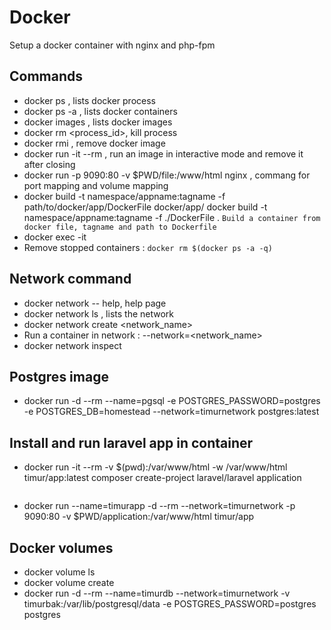 # Docker
Setup a docker container with nginx and php-fpm

## Commands
- docker ps , lists docker process
- docker ps -a , lists docker containers
- docker images , lists docker images
- docker rm <process_id>, kill process
- docker rmi <imageid>, remove docker image
- docker run -it --rm <ubuntu> , run an image in interactive mode and remove it after closing
- docker run -p 9090:80 -v $PWD/file:/www/html nginx , commang for port mapping and volume mapping
- docker build -t namespace/appname:tagname -f path/to/docker/app/DockerFile docker/app/
	docker build -t namespace/appname:tagname -f ./DockerFile .
	```Build a container from docker file, tagname and path to Dockerfile```
- docker exec -it <image id><command : bash>
- Remove stopped containers : `docker rm $(docker ps -a -q)`

## Network command
- docker network -- help, help page
- docker network ls , lists the network
- docker network create <network_name>
- Run a container in network : --network=<network_name> 
- docker network inspect <network name>


## Postgres image
- docker run -d --rm --name=pgsql -e POSTGRES_PASSWORD=postgres -e POSTGRES_DB=homestead --network=timurnetwork postgres:latest

## Install and run laravel app in container
- docker run -it --rm -v $(pwd):/var/www/html -w /var/www/html timur/app:latest composer create-project laravel/laravel application
    ```or first clone laravel repo locally and volume map it into our custmo image"
- docker run --name=timurapp -d --rm --network=timurnetwork -p 9090:80 -v $PWD/application:/var/www/html timur/app


## Docker volumes
- docker volume ls
- docker volume create <volume name>
- docker run -d --rm --name=timurdb --network=timurnetwork -v timurbak:/var/lib/postgresql/data -e POSTGRES_PASSWORD=postgres  postgres


